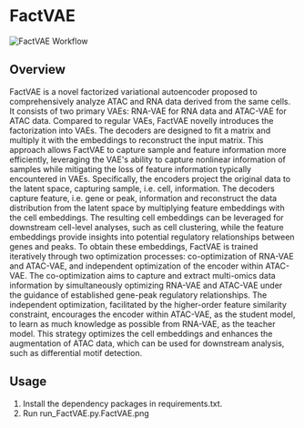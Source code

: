 # FactVAE

![FactVAE Workflow](https://github.com/WangDaMiao97/FactVAE/tree/main/FactVAE/FactVAE.png)

## Overview
FactVAE is a novel factorized variational autoencoder proposed to comprehensively analyze ATAC and RNA data derived from the same cells. It consists of two primary VAEs: RNA-VAE for RNA data and ATAC-VAE for ATAC data. Compared to regular VAEs, FactVAE novelly introduces the factorization into VAEs. The decoders are designed to fit a matrix and multiply it with the embeddings to reconstruct the input matrix. This approach allows FactVAE to capture sample and feature information more efficiently, leveraging the VAE's ability to capture nonlinear information of samples while mitigating the loss of feature information typically encountered in VAEs. Specifically, the encoders project the original data to the latent space, capturing sample, i.e. cell, information. The decoders capture feature, i.e. gene or peak, information and reconstruct the data distribution from the latent space by multiplying feature embeddings with the cell embeddings. The resulting cell embeddings can be leveraged for downstream cell-level analyses, such as cell clustering, while the feature embeddings provide insights into potential regulatory relationships between genes and peaks. To obtain these embeddings, FactVAE is trained iteratively through two optimization processes: co-optimization of RNA-VAE and ATAC-VAE, and independent optimization of the encoder within ATAC-VAE. The co-optimization aims to capture and extract multi-omics data information by simultaneously optimizing RNA-VAE and ATAC-VAE under the guidance of established gene-peak regulatory relationships. The independent optimization, facilitated by the higher-order feature similarity constraint, encourages the encoder within ATAC-VAE, as the student model, to learn as much knowledge as possible from RNA-VAE, as the teacher model. This strategy optimizes the cell embeddings and enhances the augmentation of ATAC data, which can be used for downstream analysis, such as differential motif detection.

## Usage
1. Install the dependency packages in requirements.txt.  
2. Run run_FactVAE.py.FactVAE.png
